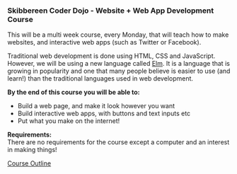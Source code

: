 ### Skibbereen Coder Dojo - Website + Web App Development Course

This will be a multi week course, every Monday, that will teach how to make websites, and interactive web apps (such as Twitter or Facebook).

Traditional web development is done using HTML, CSS and JavaScript. However, we will be using a new language called [Elm](http://elm-lang.org/). It is a language that is growing in popularity and one that many people believe is easier to use (and learn!) than the traditional languages used in web development.

__By the end of this course you will be able to:__
- Build a web page, and make it look however you want
- Build interactive web apps, with buttons and text inputs etc
- Put what you make on the internet!

__Requirements:__  
There are no requirements for the course except a computer and an interest in making things!

[Course Outline](https://github.com/ronanyeah/elm-course/blob/master/course-outline.md)
